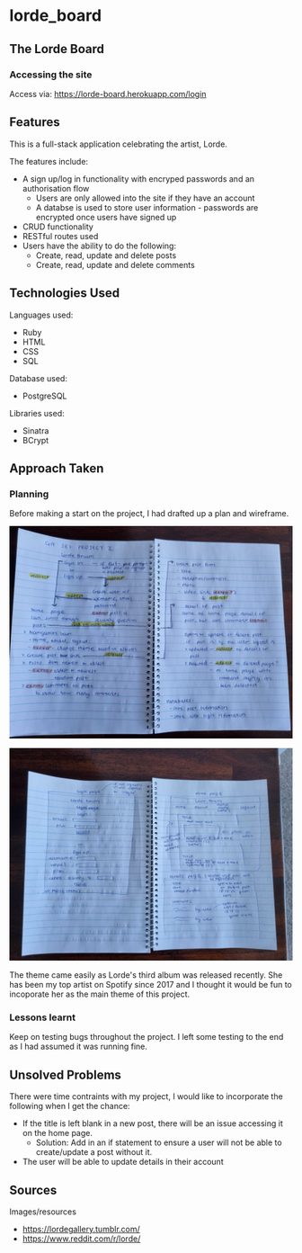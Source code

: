 # lorde_board

## The Lorde Board
### Accessing the site

Access via: https://lorde-board.herokuapp.com/login 

## Features
This is a full-stack application celebrating the artist, Lorde. 

The features include:
* A sign up/log in functionality with encryped passwords and an authorisation flow
    * Users are only allowed into the site if they have an account
    * A databse is used to store user information - passwords are encrypted once users have signed up
* CRUD functionality
* RESTful routes used
* Users have the ability to do the following:
    * Create, read, update and delete posts
    * Create, read, update and delete comments

## Technologies Used
Languages used:
* Ruby
* HTML
* CSS
* SQL

Database used:
* PostgreSQL

Libraries used:
* Sinatra
* BCrypt

## Approach Taken
### Planning
Before making a start on the project, I had drafted up a plan and wireframe.

![project-plan](/resources/project-plan.jpg "Project Plan")

![project-wireframe](/resources/project-wireframe.jpg "Project Wireframe")

The theme came easily as Lorde's third album was released recently. She has been my top artist on Spotify since 2017 and I thought it would be fun to incoporate her as the main theme of this project.

### Lessons learnt
Keep on testing bugs throughout the project. I left some testing to the end as I had assumed it was running fine. 

## Unsolved Problems
There were time contraints with my project, I would like to incorporate the following when I get the chance:
* If the title is left blank in a new post, there will be an issue accessing it on the home page. 
    * Solution: Add in an if statement to ensure a user will not be able to create/update a post without it.
* The user will be able to update details in their account

## Sources
Images/resources
* https://lordegallery.tumblr.com/ 
* https://www.reddit.com/r/lorde/


